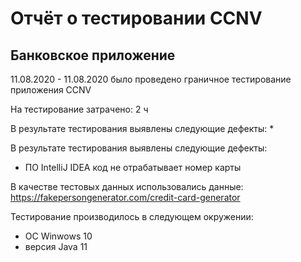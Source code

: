 # Отчёт о тестировании CCNV

## Банковское приложение

11.08.2020 - 11.08.2020 было проведено граничное тестирование приложения CCNV

На тестирование затрачено: 2 ч

В результате тестирования выявлены следующие дефекты:
* 

В результате тестирования выявлены следующие дефекты:
* ПО IntelliJ IDEA код не отрабатывает номер карты

В качестве тестовых данных использовались данные: https://fakepersongenerator.com/credit-card-generator

Тестирование производилось в следующем окружении:
* OC Winwows 10
* версия Java 11
